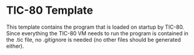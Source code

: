 # TIC-80 Template

This template contains the program that is loaded on startup by TIC-80. Since everything the TIC-80 VM needs to run the program is contained in the .tic file, no .gitignore is needed (no other files should be generated either).
